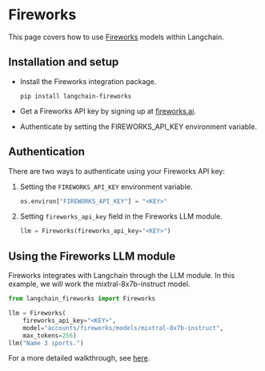 # Fireworks

This page covers how to use [Fireworks](https://fireworks.ai/) models within
Langchain.

## Installation and setup

- Install the Fireworks integration package.

  ```
  pip install langchain-fireworks
  ```

- Get a Fireworks API key by signing up at [fireworks.ai](https://fireworks.ai).
- Authenticate by setting the FIREWORKS_API_KEY environment variable.

## Authentication

There are two ways to authenticate using your Fireworks API key:

1.  Setting the `FIREWORKS_API_KEY` environment variable.

    ```python
    os.environ["FIREWORKS_API_KEY"] = "<KEY>"
    ```

2.  Setting `fireworks_api_key` field in the Fireworks LLM module.

    ```python
    llm = Fireworks(fireworks_api_key="<KEY>")
    ```

## Using the Fireworks LLM module

Fireworks integrates with Langchain through the LLM module. In this example, we
will work the mixtral-8x7b-instruct model. 

```python
from langchain_fireworks import Fireworks 

llm = Fireworks(
    fireworks_api_key="<KEY>",
    model="accounts/fireworks/models/mixtral-8x7b-instruct",
    max_tokens=256)
llm("Name 3 sports.")
```

For a more detailed walkthrough, see [here](/docs/integrations/llms/Fireworks).

